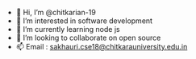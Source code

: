 - 👋 Hi, I’m @chitkarian-19
- 👀 I’m interested in software development
- 🌱 I’m currently learning node js
- 💞️ I’m looking to collaborate on open source
- 📫 Email : sakhauri.cse18@chitkarauniversity.edu.in

<!---
chitkarian-19/chitkarian-19 is a ✨ special ✨ repository because its `README.md` (this file) appears on your GitHub profile.
You can click the Preview link to take a look at your changes.
--->
